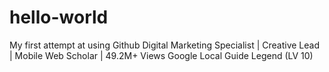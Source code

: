 # hello-world
My first attempt at using Github
Digital Marketing Specialist | Creative Lead | Mobile Web Scholar | 49.2M+ Views Google Local Guide Legend (LV 10)
